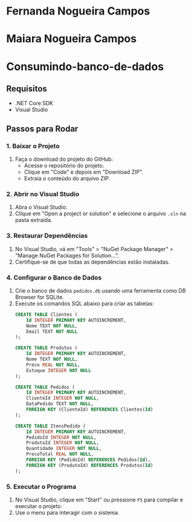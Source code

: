 # Fernanda Nogueira Campos
# Maiara Nogueira Campos

# Consumindo-banco-de-dados

## Requisitos
- .NET Core SDK
- Visual Studio

## Passos para Rodar

### 1. Baixar o Projeto
1. Faça o download do projeto do GitHub:
    - Acesse o repositório do projeto.
    - Clique em "Code" e depois em "Download ZIP".
    - Extraia o conteúdo do arquivo ZIP.

### 2. Abrir no Visual Studio
1. Abra o Visual Studio.
2. Clique em "Open a project or solution" e selecione o arquivo `.sln` na pasta extraída.

### 3. Restaurar Dependências
1. No Visual Studio, vá em "Tools" > "NuGet Package Manager" > "Manage NuGet Packages for Solution...".
2. Certifique-se de que todas as dependências estão instaladas.

### 4. Configurar o Banco de Dados
1. Crie o banco de dados `pedidos.db` usando uma ferramenta como DB Browser for SQLite.
2. Execute os comandos SQL abaixo para criar as tabelas:
    ```sql
    CREATE TABLE Clientes (
        Id INTEGER PRIMARY KEY AUTOINCREMENT,
        Nome TEXT NOT NULL,
        Email TEXT NOT NULL
    );

    CREATE TABLE Produtos (
        Id INTEGER PRIMARY KEY AUTOINCREMENT,
        Nome TEXT NOT NULL,
        Preco REAL NOT NULL,
        Estoque INTEGER NOT NULL
    );

    CREATE TABLE Pedidos (
        Id INTEGER PRIMARY KEY AUTOINCREMENT,
        ClienteId INTEGER NOT NULL,
        DataPedido TEXT NOT NULL,
        FOREIGN KEY (ClienteId) REFERENCES Clientes(Id)
    );

    CREATE TABLE ItensPedido (
        Id INTEGER PRIMARY KEY AUTOINCREMENT,
        PedidoId INTEGER NOT NULL,
        ProdutoId INTEGER NOT NULL,
        Quantidade INTEGER NOT NULL,
        PrecoTotal REAL NOT NULL,
        FOREIGN KEY (PedidoId) REFERENCES Pedidos(Id),
        FOREIGN KEY (ProdutoId) REFERENCES Produtos(Id)
    );
    ```

### 5. Executar o Programa
1. No Visual Studio, clique em "Start" ou pressione `F5` para compilar e executar o projeto.
2. Use o menu para interagir com o sistema.
